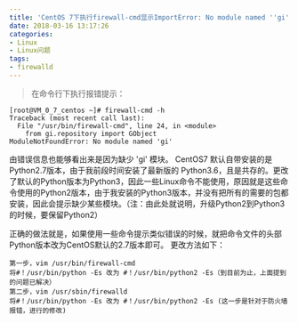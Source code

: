 ```yaml
---
title: 'CentOS 7下执行firewall-cmd显示ImportError: No module named ''gi'''
date: 2018-03-16 13:17:26
categories:
- Linux
- Linux问题
tags:
- firewalld
---
```

>在命令行下执行报错提示：
```
[root@VM_0_7_centos ~]# firewall-cmd -h
Traceback (most recent call last):
  File "/usr/bin/firewall-cmd", line 24, in <module>
    from gi.repository import GObject
ModuleNotFoundError: No module named 'gi'
```
<!--more-->
由错误信息也能够看出来是因为缺少 'gi' 模块。
CentOS7 默认自带安装的是Python2.7版本，由于我前段时间安装了最新版的 Python3.6，且是共存的。更改了默认的Python版本为Python3，因此一些Linux命令不能使用，原因就是这些命令使用的Python2版本，由于我安装的Python3版本，并没有把所有的需要的包都安装，因此会提示缺少某些模块。（注：由此处就说明，升级Python2到Python3的时候，要保留Python2）

正确的做法就是，如果使用一些命令提示类似错误的时候，就把命令文件的头部Python版本改为CentOS默认的2.7版本即可。
更改方法如下：
```
第一步，vim /usr/bin/firewall-cmd
将#！/usr/bin/python -Es 改为 #！/usr/bin/python2 -Es（到目前为止，上面提到的问题已解决）
第二步，vim /usr/sbin/firewalld
将#！/usr/bin/python -Es 改为 #！/usr/bin/python2 -Es (这一步是针对于防火墙报错，进行的修改)
```